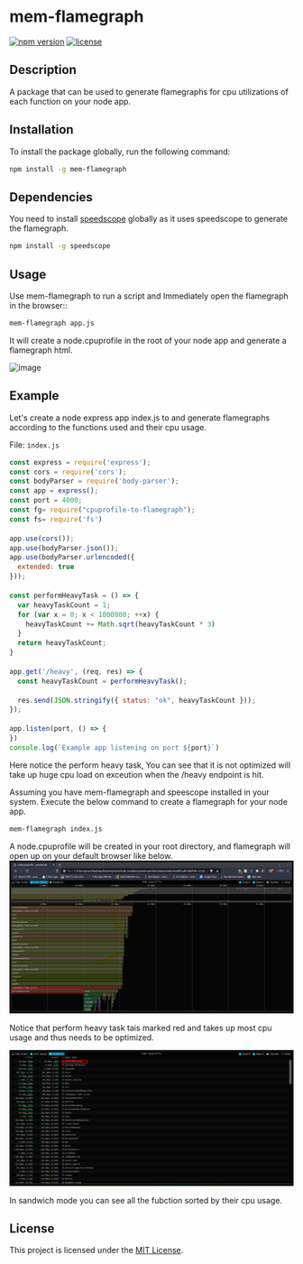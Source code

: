 # mem-flamegraph
[![npm version](https://img.shields.io/npm/v/mem-flamegraph.svg)](https://www.npmjs.com/package/mem-flamegraph)
[![license](https://img.shields.io/npm/l/mem-flamegraph.svg)](https://github.com/Gourav2000/mem-flamegraph/blob/master/LICENSE)

## Description

A package that can be used to generate flamegraphs for cpu utilizations of each function on your node app.
## Installation

To install the package globally, run the following command:

```bash
npm install -g mem-flamegraph
```

## Dependencies

You need to install [speedscope](https://www.npmjs.com/package/speedscope) globally as it uses speedscope to generate the flamegraph. 

```bash
npm install -g speedscope
```

## Usage

Use mem-flamegraph to run a script and Immediately open the flamegraph in the browser::

```bash
mem-flamegraph app.js
```

It will create a node.cpuprofile in the root of your node app and generate a flamegraph html.

![image](https://github.com/Gourav2000/mem-flamegraph/assets/56431415/6a34dc54-6685-4063-97e2-ae1477ce1f70)

## Example

Let's create a node express app index.js to and generate flamegraphs according to the functions used and their cpu usage.

File: `index.js`

```javascript
const express = require('express');
const cors = require('cors');
const bodyParser = require('body-parser');
const app = express();
const port = 4000;
const fg= require("cpuprofile-to-flamegraph");
const fs= require('fs')

app.use(cors());
app.use(bodyParser.json());
app.use(bodyParser.urlencoded({
  extended: true
}));

const performHeavyTask = () => {
  var heavyTaskCount = 1;
  for (var x = 0; x < 1000000; ++x) {
    heavyTaskCount += Math.sqrt(heavyTaskCount * 3)
  }
  return heavyTaskCount;
}

app.get('/heavy', (req, res) => {
  const heavyTaskCount = performHeavyTask();

  res.send(JSON.stringify({ status: "ok", heavyTaskCount }));
});

app.listen(port, () => {
})
console.log(`Example app listening on port ${port}`)
```
Here notice the perform heavy task, You can see that it is not optimized will take up huge cpu load on exceution when the /heavy endpoint is hit.

Assuming you have mem-flamegraph and speescope installed in your system. Execute the below command to create a flamegraph for your node app.
```bash
mem-flamegraph index.js
```
A node.cpuprofile will be created in your root directory, and flamegraph will open up on your default browser like below.
![image](fg.png)

Notice that perform heavy task tais marked red and takes up most cpu usage and thus needs to be optimized.

![image](fg2.png)

In sandwich mode you can see all the fubction sorted by their cpu usage.

## License
This project is licensed under the [MIT License](LICENSE).
